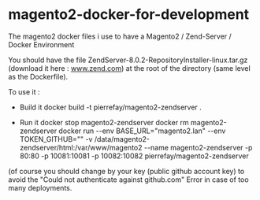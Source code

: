 # magento2-docker-for-development
The magento2 docker files i use to have a Magento2 / Zend-Server / Docker Environment

You should have the file ZendServer-8.0.2-RepositoryInstaller-linux.tar.gz (download it here :  www.zend.com) at the root of the directory (same level as the Dockerfile).

To use it :

- Build it
docker  build -t pierrefay/magento2-zendserver .

- Run it
docker stop magento2-zendserver
docker rm magento2-zendserver
docker run --env BASE_URL="magento2.lan" --env TOKEN_GITHUB="<mytokengithub>" -v /data/magento2-zendserver/html:/var/www/magento2 --name magento2-zendserver -p 80:80 -p 10081:10081 -p 10082:10082 pierrefay/magento2-zendserver

(of course you should change <mytokengithub> by your key (public github account key) to avoid the "Could not authenticate against github.com" Error in case of too many deployments.
